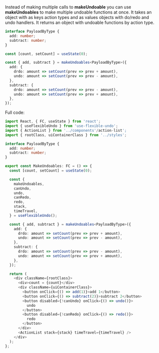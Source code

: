 Instead of making multiple calls to **makeUndoable** you can use **makeUndoables** to make multiple undoable functions at once. It takes an object with as keys action types and as values objects with do/redo and undo handlers. It returns an object with undoable functions by action type.

```typescript
interface PayloadByType {
  add: number;
  subtract: number;
}

const [count, setCount] = useState(0);

const { add, subtract } = makeUndoables<PayloadByType>({
  add: {
    drdo: amount => setCount(prev => prev + amount),
    undo: amount => setCount(prev => prev - amount),
  },
  subtract: {
    drdo: amount => setCount(prev => prev - amount),
    undo: amount => setCount(prev => prev + amount),
  },
});
```

Full code:

```typescript
import React, { FC, useState } from 'react';
import { useFlexibleUndo } from 'use-flexible-undo';
import { ActionList } from '../components'/action-list';
import { rootClass, uiContainerClass } from '../styles';

interface PayloadByType {
  add: number;
  subtract: number;
}

export const MakeUndoables: FC = () => {
  const [count, setCount] = useState(0);

  const {
    makeUndoables,
    canUndo,
    undo,
    canRedo,
    redo,
    stack,
    timeTravel,
  } = useFlexibleUndo();

  const { add, subtract } = makeUndoables<PayloadByType>({
    add: {
      drdo: amount => setCount(prev => prev + amount),
      undo: amount => setCount(prev => prev - amount),
    },
    subtract: {
      drdo: amount => setCount(prev => prev - amount),
      undo: amount => setCount(prev => prev + amount),
    },
  });

  return (
    <div className={rootClass}>
      <div>count = {count}</div>
      <div className={uiContainerClass}>
        <button onClick={() => add(1)}>add 1</button>
        <button onClick={() => subtract(2)}>subtract 2</button>
        <button disabled={!canUndo} onClick={() => undo()}>
          undo
        </button>
        <button disabled={!canRedo} onClick={() => redo()}>
          redo
        </button>
      </div>
      <ActionList stack={stack} timeTravel={timeTravel} />
    </div>
  );
};
```
